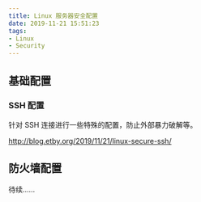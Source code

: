```yaml
---
title: Linux 服务器安全配置
date: 2019-11-21 15:51:23
tags:
- Linux
- Security
---
```


## 基础配置

### SSH 配置

针对 SSH 连接进行一些特殊的配置，防止外部暴力破解等。

http://blog.etby.org/2019/11/21/linux-secure-ssh/

## 防火墙配置

待续……